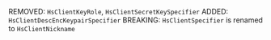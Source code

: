 REMOVED: `HsClientKeyRole`, `HsClientSecretKeySpecifier`
ADDED: `HsClientDescEncKeypairSpecifier`
BREAKING: `HsClientSpecifier` is renamed to `HsClientNickname`
